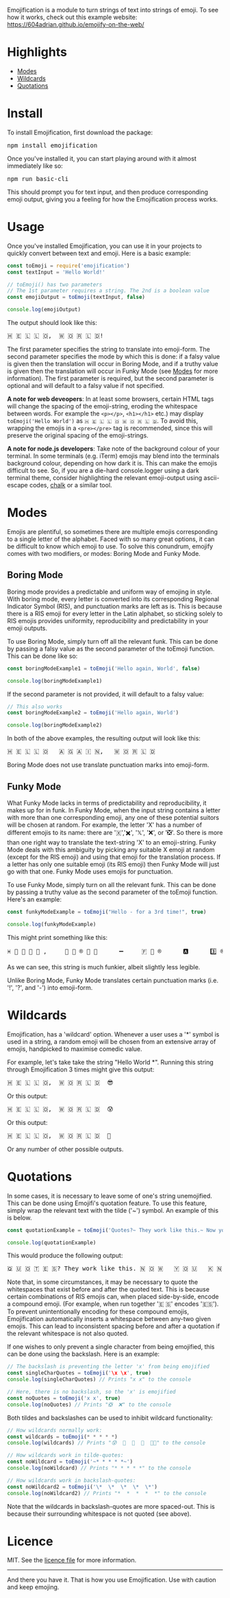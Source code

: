 Emojification is a module to turn strings of text into strings of emoji. To see how it works, check out this example website: https://604adrian.github.io/emojify-on-the-web/
# Highlights
* [Modes](#Modes)
* [Wildcards](#Wildcards)
* [Quotations](#Quotations)
# Install
To install Emojification, first download the package:
<pre>npm install emojification</pre>
Once you've installed it, you can start playing around with it almost immediately like so:
<pre>npm run basic-cli</pre>
This should prompt you for text input, and then produce corresponding emoji output, giving you a feeling for how the Emojification process works.

# Usage
Once you've installed Emojification, you can use it in your projects to quickly convert between text and emoji. Here is a basic example:

```javascript
const toEmoji = require('emojification')
const textInput = 'Hello World!'

// toEmoji() has two parameters
// The 1st parameter requires a string. The 2nd is a boolean value
const emojiOutput = toEmoji(textInput, false)

console.log(emojiOutput)
```

The output should look like this:

<pre>🇭 🇪 🇱 🇱 🇴,  🇼 🇴 🇷 🇱 🇩!</pre>

The first parameter specifies the string to translate into emoji-form. The second parameter specifies the mode by which this is done: if a falsy value is given then the translation will occur in Boring Mode, and if a truthy value is given then the translation will occur in Funky Mode (see [Modes](#Modes) for more information). The first parameter is required, but the second parameter is optional and will default to a falsy value if not specified.

**A note for web deveopers**: In at least some browsers, certain HTML tags will change the spacing of the emoji-string, eroding the whitespace between words. For example the `<p></p>`, `<h1></h1>` etc.) may display `toEmoji('Hello World')` as `🇭 🇪 🇱 🇱 🇴 🇼 🇴 🇷 🇱 🇩`. To avoid this, wrapping the emojis in a `<pre></pre>` tag is recommended, since this will preserve the original spacing of the emoji-strings.

**A note for node.js developers**:
Take note of the background colour of your terminal. In some terminals (e.g. iTerm) emojis may blend into the terminals background colour, depending on how dark it is. This can make the emojis difficult to see. So, if you are a die-hard console.logger using a dark terminal theme, consider highlighting the relevant emoji-output using ascii-escape codes, [chalk](https://www.npmjs.com/package/chalk) or a similar tool.

# Modes 
Emojis are plentiful, so sometimes there are multiple emojis corresponding to a single letter of the alphabet. Faced with so many great options, it can be difficult to know which emoji to use. To solve this conundrum, emojify comes with two modifiers, or modes: Boring Mode and Funky Mode.

## Boring Mode
Boring mode provides a predictable and uniform way of emojing in style. With boring mode, every letter is converted into its corresponding Regional Indicator Symbol (RIS), and punctuation marks are left as is. This is because there is a RIS emoji for every letter in the Latin alphabet, so sticking solely to RIS emojis provides uniformity, reproducibility and predictability in your emoji outputs.

To use Boring Mode, simply turn off all the relevant funk. This can be done by passing a falsy value as the second parameter of the toEmoji function. This can be done like so:

```javascript
const boringModeExample1 = toEmoji('Hello again, World', false)

console.log(boringModeExample1)
```

If the second parameter is not provided, it will default to a falsy value:

```javascript
// This also works
const boringModeExample2 = toEmoji('Hello again, World')

console.log(boringModeExample2)
```

In both of the above examples, the resulting output will look like this:

<pre>🇭 🇪 🇱 🇱 🇴   🇦 🇬 🇦 🇮 🇳,   🇼 🇴 🇷 🇱 🇩</pre>

Boring Mode does not use translate punctuation marks into emoji-form. 

## Funky Mode
What Funky Mode lacks in terms of predictability and reproducibility, it makes up for in funk. In Funky Mode, when the input string contains a letter with more than one corresponding emoji, any one of these potential suitors will be chosen at random. For example, the letter 'X' has a number of different emojis to its name: there are '🇽','✖️', '𝕏', '❌', or '❎'. So there is more than one right way to translate the text-string 'X' to an emoji-string. Funky Mode deals with this ambiguity by picking any suitable X emoji at random (except for the RIS emoji) and using that emoji for the translation process. If a letter has only one suitable emoji (its RIS emoji) then Funky Mode will just go with that one. Funky Mode uses emojis for punctuation.

To use Funky Mode, simply turn on all the relevant funk. This can be done by passing a truthy value as the second parameter of the toEmoji function. Here's an example:

```javascript
const funkyModeExample = toEmoji("Hello - for a 3rd time!", true)

console.log(funkyModeExample)
```

This might print something like this:

<pre><D-c>♓ 📧 🏒 🏒 🛟 ,     🔱 🔘 ®️ 🏒 🐬      ➖     🇫 🔘 ®️      🅰️      3️⃣ ®️ 🐬      ⛏️ 👁️ ♏ 📧</pre>

As we can see, this string is much funkier, albeit slightly less legible.

Unlike Boring Mode, Funky Mode translates certain punctuation marks (i.e. '!', '?', and '-') into emoji-form.

# Wildcards
Emojification, has a 'wildcard' option. Whenever a user uses a '\*' symbol is used in a string, a random emoji will be chosen from an extensive array of emojis, handpicked to maximise comedic value.

For example, let's take take the string "Hello World \*". Running this string through Emojification 3 times might give this output:

<pre>🇭 🇪 🇱 🇱 🇴,  🇼 🇴 🇷 🇱 🇩  😎</pre>

Or this output:
<pre>🇭 🇪 🇱 🇱 🇴,  🇼 🇴 🇷 🇱 🇩  😰</pre>

Or this output:
<pre>🇭 🇪 🇱 🇱 🇴,  🇼 🇴 🇷 🇱 🇩  🥴</pre>

Or any number of other possible outputs.

# Quotations
In some cases, it is necessary to leave some of one's string unemojified. This can be done using Emojifi's quotation feature. To use this feature, simply wrap the relevant text with the tilde ('~') symbol. An example of this is below. 

```javascript
const quotationExample = toEmoji('Quotes?~ They work like this.~ Now you know.')

console.log(quotationExample)
```

This would produce the following output:

<pre>🇶 🇺 🇴 🇹 🇪 🇸? They work like this. 🇳 🇴 🇼   🇾 🇴 🇺   🇰 🇳 🇴 🇼.</pre>

Note that, in some circumstances, it may be necessary to quote the whitespaces that exist before and after the quoted text. This is because certain combinations of RIS emojis can, when placed side-by-side, encode a compound emoji. (For example, when run together '🇪 🇸' encodes '🇪🇸'). To prevent unintentionally encoding for these compound emojis, Emojification automatically inserts a whitespace between any-two given emojis. This can lead to inconsistent spacing before and after a quotation if the relevant whitespace is not also quoted.

If one wishes to only prevent a single character from being emojified, this can be done using the backslash. Here is an example:
```javascript
// The backslash is preventing the letter 'x' from being emojified
const singleCharQuotes = toEmoji('\x \x', true)
console.log(singleCharQuotes) // Prints "x x" to the console

// Here, there is no backslash, so the 'x' is emojified
const noQuotes = toEmoji('x x', true)
console.log(noQuotes) // Prints "❎  ❌" to the console
```

Both tildes and backslashes can be used to inhibit wildcard functionality:
```javascript
// How wildcards normally work:
const wildcards = toEmoji(* * * * *)
console.log(wildcards) // Prints "😰  🥸  🤭  🤡  😵‍💫" to the console

// How wildcards work in tilde-quotes:
const noWildcard = toEmoji('~* * * * *~')
console.log(noWildcard) // Prints "* * * * *" to the console

// How wildcards work in backslash-quotes:
const noWildcard2 = toEmoji('\*  \*  \*  \*  \*')
console.log(noWildcard2) // Prints "*  *  *  *  *" to the console
```


Note that the wildcards in backslash-quotes are more spaced-out. This is because their surrounding whitespace is not quoted (see above).

# Licence
MIT. See the [licence file](https://github.com/604adrian/Emojification?tab=MIT-1-ov-file) for more information.

---

And there you have it. That is how you use Emojification. Use with caution and keep emojing.

